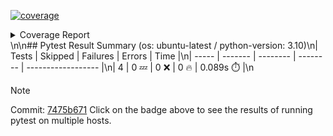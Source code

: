 <a href="https://github.com/7rikazhexde/trial-test/blob/7475b67158ece9611252ba1e5df6f87a4cc520c3/README.md"><img alt="coverage" src="https://img.shields.io/badge/coverage-100%25-brightgreen.svg" /></a><details><summary>Coverage Report </summary><table><tr><th>File</th><th>Stmts</th><th>Miss</th><th>Cover</th><th>Missing</th></tr><tbody><tr><td><a href="https://github.com/7rikazhexde/trial-test/blob/7475b67158ece9611252ba1e5df6f87a4cc520c3/__init__.py">\_\_init\_\_.py</a></td><td>0</td><td>0</td><td>100%</td><td>&nbsp;</td></tr><tr><td><a href="https://github.com/7rikazhexde/trial-test/blob/7475b67158ece9611252ba1e5df6f87a4cc520c3/operations.py">operations.py</a></td><td>9</td><td>0</td><td>100%</td><td>&nbsp;</td></tr><tr><td><b>TOTAL</b></td><td><b>9</b></td><td><b>0</b></td><td><b>100%</b></td><td>&nbsp;</td></tr></tbody></table></details>\n\n## Pytest Result Summary (os: ubuntu-latest / python-version: 3.10)\n| Tests | Skipped | Failures | Errors | Time |\n| ----- | ------- | -------- | -------- | ------------------ |\n| 4 | 0 :zzz: | 0 :x: | 0 :fire: | 0.089s :stopwatch: |\n
> [!Note]
> 
> Commit: [7475b671](https://github.com/7rikazhexde/trial-test/tree/7475b671)
> Click on the  badge above to see the results of running pytest on multiple hosts.
